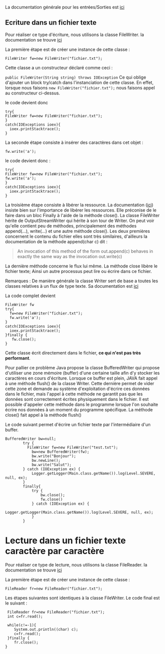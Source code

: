 La documentation générale pour les entrées/Sorties est [ici](https://docs.oracle.com/javase/tutorial/essential/io/streams.html)

## Ecriture dans un fichier texte

Pour  réaliser ce type d'écriture, nous utilisons la classe FileWriter. la documentation se trouve [ici](https://docs.oracle.com/javase/tutorial/essential/io/charstreams.html)

La première étape est de créer une instance de cette classe : 

  `FileWriter fw=new FileWriter("fichier.txt");`

Cette classe a un constructeur déclaré comme ceci : 

`public FileWriter(String string) throws IOException`
Ce qui oblige d'ajouter un block try/catch dans l'instanciation de cette classe. En effet, lorsque nous faisons `new FileWriter("fichier.txt");` nous faisons appel au constructeur ci-dessus.

le code devient donc 

```
try{
FileWriter fw=new FileWriter("fichier.txt");
}
catch(IOExceptions ioex){
  ioex.printStacktrace();
}
```
La seconde étape consiste à insérer des caractères dans  cet objet : 

`fw.write('a');`

le code devient donc : 
```
try{
FileWriter fw=new FileWriter("fichier.txt");
fw.write('a');
}
catch(IOExceptions ioex){
  ioex.printStacktrace();
}
```

La troisième étape consiste à libérer la ressource.
La documentation ([ici](https://docs.oracle.com/javase/tutorial/essential/io/bytestreams.html)) insiste bien sur l'importance de libérer les ressources. Elle préconise de le faire dans un bloc Finally à l'aide de la méthode close(). La classe FileWriter hérite de OutputStreamWriter  qui hérite à son tour de Writer. On peut voir qu'elle contient peu de méthodes, principalement des méthodes append(...), write(...) et une autre méthode close().
Les deux premières concernent le contenu du fichier elles sont très similaires, d'ailleurs la documentation de la méthode append(char c) dit : 
> An invocation of this method of the form out.append(c) behaves in exactly the same way as the invocation out.write(c) 

La dernière méthode concerne le flux lui même. 
La méthode close libère le fichier texte; Ainsi un autre processus peut lire ou écrire dans ce fichier.

Remarques : De manière générale la classe Writer sert de base a toutes les classes relatives à un flux de type texte. Sa documentation est [ici](https://docs.oracle.com/javase/7/docs/api/java/io/Writer.html#close())

La code complet devient 

```
FileWriter fw
try{
  fw=new FileWriter("fichier.txt");
  fw.write('a');
}
catch(IOExceptions ioex){
  ioex.printStacktrace();
}finally {
   fw.close();
}
```
Cette classe écrit directement dans le fichier, **ce qui n'est pas très performant**.

Pour pallier ce problème Java propose la classe BufferedWriter qui propose d'utiliser une zone mémoire (buffer) d'une certaine taille afin d'y stocker les caractères en cours d'écriture. Lorsque ce buffer est plein, JAVA fait appel à une méthode flush() de la classe Writer. Cette dernière permet de vider cette zone et demande au système d'exploitation d'écrire ces données dans le fichier, mais l'appel à cette méthode ne garantit pas que les données sont correctement écrites physiquement dans le fichier.
Il est possible d'appeler cette méthode dans le programme lorsque l'on souhaite écrire nos données à un moment du programme spécifique.
La méthode close() fait appel à la méthode flush()

Le code suivant permet d'écrire un fichier texte par l'intermédiaire d'un buffer.

```
BufferedWriter bw=null;
        try {
          FileWriter fw=new FileWriter("test.txt");
            bw=new BufferedWriter(fw);
            bw.write("Bonjour");
            bw.newLine();
            bw.write("Salut");
        } catch (IOException ex) {
            Logger.getLogger(Main.class.getName()).log(Level.SEVERE, null, ex);
        }
        finally{
            try {
                bw.close();
                fw.close()
            } catch (IOException ex) {
                Logger.getLogger(Main.class.getName()).log(Level.SEVERE, null, ex);
            }
        }
```

# Lecture dans un fichier texte caractère par caractère
Pour  réaliser ce type de lecture, nous utilisons la classe FileReader. la documentation se trouve [ici](https://docs.oracle.com/javase/tutorial/essential/io/charstreams.html)

La première étape est de créer une instance de cette classe : 

  `FileReader fr=new FileReader("fichier.txt");`

Les étapes suivantes sont identiques à la classe FileWriter.
Le code final est le suivant : 


```
 FileReader fr=new FileReader("fichier.txt");
 int c=fr.read();
            
 while(c!=-1){
    System.out.println((char) c);
    c=fr.read();
 }finally {
    fr.close();
}
```
